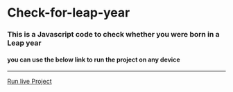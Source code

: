 # Check-for-leap-year
### This is a Javascript code to check whether you were born in a Leap year
#### you can use the below link to run the project on any device
---
[Run live Project](https://replit.com/@AmanUpadhyay4/Check-for-leap-year?embed=1&output=1)
